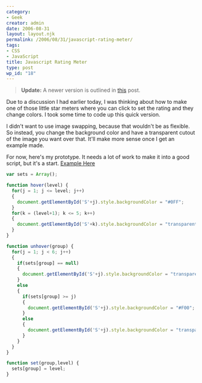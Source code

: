 ```yaml
---
category:
- Geek
creator: admin
date: 2006-08-31
layout: layout.njk
permalink: /2006/08/31/javascript-rating-meter/
tags:
- CSS
- JavaScript
title: Javascript Rating Meter
type: post
wp_id: "18"
---
```


> **Update:** A newer version is outlined in [this](/2006/09/01/javascript-rating-meter-2/) post.

Due to a discussion I had earlier today, I was thinking about how to make one of those little star meters where you can click to set the rating and they change colors.  I took some time to code up this quick version.

I didn't want to use image swapping, because that wouldn't be as flexible.  So instead, you change the background color and have a transparent cutout of the image you want over that.  It'll make more sense once I get an example made.

For now, here's my prototype.  It needs a lot of work to make it into a good script, but it's a start.  [Example Here](https://static.velvetcache.org/pages/2006/08/31/javascript-rating-meter/)

```javascript
var sets = Array();

function hover(level) {
  for(j = 1; j <= level; j++)
  {
    document.getElementById('S'+j).style.backgroundColor = "#0FF";
  }
  for(k = (level+1); k <= 5; k++)
  {
    document.getElementById('S'+k).style.backgroundColor = "transparent";
  }
}

function unhover(group) {
  for(j = 1; j < 6; j++)
  {
    if(sets[group] == null)
    {
      document.getElementById('S'+j).style.backgroundColor = "transparent";
    }
    else
    {
      if(sets[group] >= j)
      {
        document.getElementById('S'+j).style.backgroundColor = "#F00";
      }
      else
      {
        document.getElementById('S'+j).style.backgroundColor = "transparent";
      }
    }
  }
}

function set(group,level) {
  sets[group] = level;
}
```
